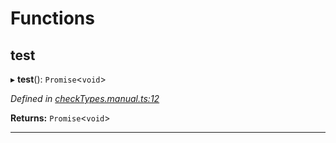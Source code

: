

# Functions

<a id="test"></a>

##  test

▸ **test**(): `Promise`<`void`>

*Defined in [checkTypes.manual.ts:12](https://github.com/polkadot-js/api/blob/143cd2f/packages/api/src/checkTypes.manual.ts#L12)*

**Returns:** `Promise`<`void`>

___

